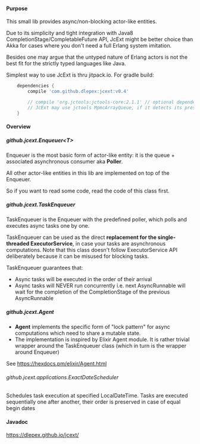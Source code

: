 #### Purpose
This small lib provides async/non-blocking actor-like entities.
 
Due to its simplicity and tight integration with Java8 CompletionStage/CompletableFuture API, JcExt might be  better choice 
than Akka for cases where you don't need a full Erlang system imitation. 

Besides one may argue that the untyped nature of Erlang actors is 
not the best fit for the strictly typed languages like Java.

Simplest way to use JcExt is thru jitpack.io. For gradle build: 
```groovy
	dependencies {
		compile 'com.github.dlepex:jcext:v0.4'

		// compile 'org.jctools:jctools-core:2.1.1' // optional dependency, 
		// JcExt may use jctools MpmcArrayQueue, if it detects its presence
	}
```
#### Overview

##### github.jcext.Enqueuer&lt;T&gt;

Enqueuer is the most basic form of actor-like entity: it is the queue + associated asynchronous consumer aka  **Poller**.

All other actor-like entities in this lib are implemented on top of the Enqueuer. 

So if you want to read some code, read the code of this class first.

##### github.jcext.TaskEnqueuer

TaskEnqueuer is the Enqueuer with the predefined poller, which polls and executes async tasks one by one.

TaskEnqueuer can be used as the direct **replacement for the single-threaded ExecutorService**, in case your tasks are asynchronous computations.
Note that this class doesn't follow ExecutorService API deliberately because it can be misused for blocking tasks.


TaskEnqueuer guarantees that:
 - Async tasks will be executed in the order of their arrival
 - Async tasks will NEVER run concurrently i.e. next AsyncRunnable will wait for the completion of the CompletionStage of the previous AsyncRunnable


##### github.jcext.Agent

- **Agent** implements the specific form of "lock pattern" for async computations which
need to share a mutable state.
- The implementation is inspired by Elixir Agent module. It is rather trivial wrapper around the TaskEnqueuer class 
(which in turn is the wrapper around Enqueuer)

See https://hexdocs.pm/elixir/Agent.html


###### github.jcext.applications.ExactDateScheduler

Schedules task execution at specified LocalDateTime.
Tasks are executed sequentially one after another, their order is preserved in case of equal begin dates


#### Javadoc

https://dlepex.github.io/jcext/